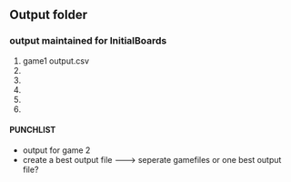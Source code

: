## Output folder

### output maintained for InitialBoards
1. game1 output.csv
2.
3.
4.
5.
6.

#### PUNCHLIST
- output for game 2
- create a best output file
---> seperate gamefiles or one best output file?
